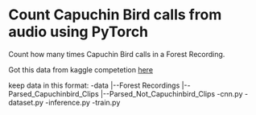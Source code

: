 # Count Capuchin Bird calls from audio using PyTorch

Count how many times Capuchin Bird calls in a Forest Recording.

Got this data from kaggle competetion [here](https://www.kaggle.com/datasets/kenjee/z-by-hp-unlocked-challenge-3-signal-processing)

keep data in this format:
        -data
            |--Forest Recordings
            |--Parsed_Capuchinbird_Clips
            |--Parsed_Not_Capuchinbird_Clips
        -cnn.py
        -dataset.py
        -inference.py
        -train.py